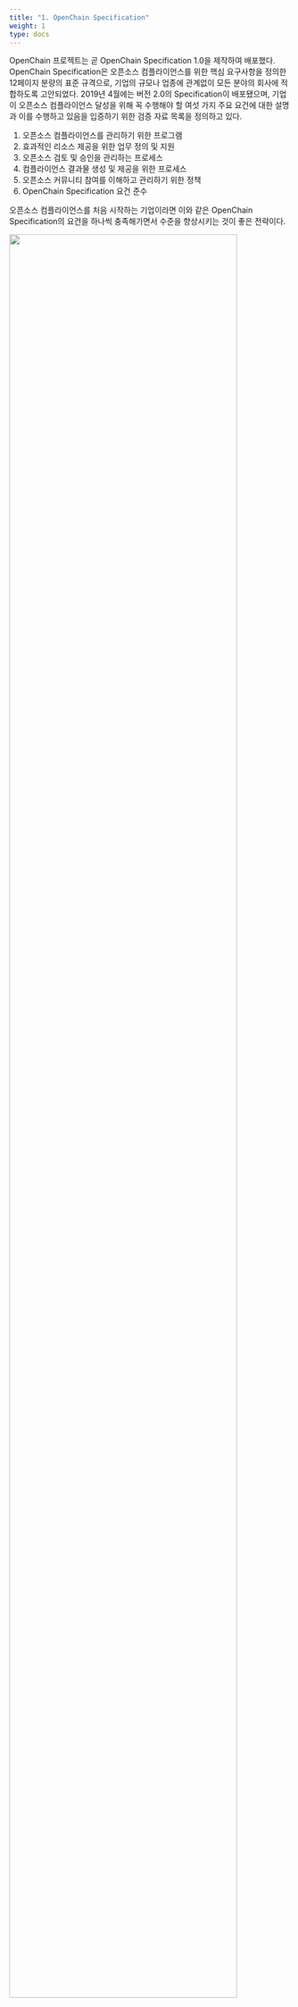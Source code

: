 ```yaml
---
title: "1. OpenChain Specification"
weight: 1
type: docs
---
```


OpenChain 프로젝트는 곧 OpenChain Specification 1.0을 제작하여 배포했다. OpenChain Specification은 오픈소스 컴플라이언스를 위한 핵심 요구사항을 정의한 12페이지 분량의 표준 규격으로, 기업의 규모나 업종에 관계없이 모든 분야의 회사에 적합하도록 고안되었다. 2019년 4월에는 버전 2.0의 Specification이 배포됐으며, 기업이 오픈소스 컴플라이언스 달성을 위해 꼭 수행해야 할 여섯 가지 주요 요건에 대한 설명과 이를 수행하고 있음을 입증하기 위한 검증 자료 목록을 정의하고 있다.

1. 오픈소스 컴플라이언스를 관리하기 위한 프로그램
2. 효과적인 리소스 제공을 위한 업무 정의 및 지원
3. 오픈소스 검토 및 승인을 관리하는 프로세스
4. 컴플라이언스 결과물 생성 및 제공을 위한 프로세스
5. 오픈소스 커뮤니티 참여를 이해하고 관리하기 위한 정책 
6. OpenChain Specification 요건 준수

오픈소스 컴플라이언스를 처음 시작하는 기업이라면 이와 같은 OpenChain Specification의 요건을 하나씩 충족해가면서 수준을 향상시키는 것이 좋은 전략이다.

<div ><span class="image fit">
  <img src="../spec.png" width="90%">
</span></div>

_<center>< https://wiki.linuxfoundation.org/_media/openchain/openchainspec-2.0.pdf ></center>_